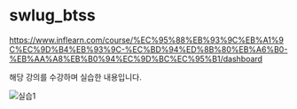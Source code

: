 # swlug_btss

https://www.inflearn.com/course/%EC%95%88%EB%93%9C%EB%A1%9C%EC%9D%B4%EB%93%9C-%EC%BD%94%ED%8B%80%EB%A6%B0-%EB%AA%A8%EB%B0%94%EC%9D%BC%EC%95%B1/dashboard


해당 강의를 수강하며 실습한 내용입니다.


![실습1](https://user-images.githubusercontent.com/66731780/189266231-f727f9f7-4ef4-45f3-bec6-75ba48ca02a3.png)
